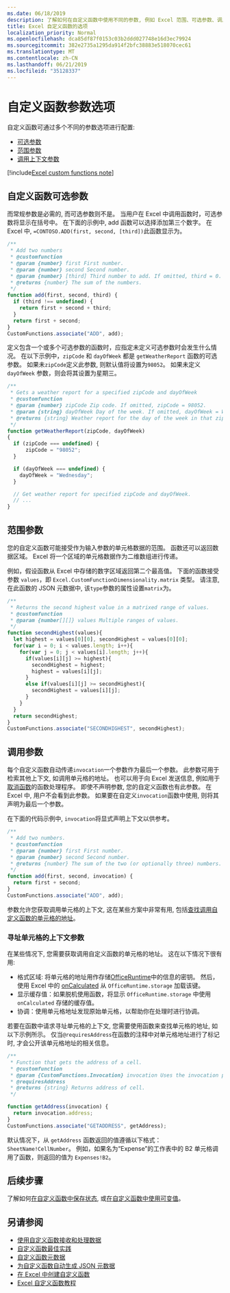 ```yaml
---
ms.date: 06/18/2019
description: 了解如何在自定义函数中使用不同的参数, 例如 Excel 范围、可选参数、调用上下文等。
title: Excel 自定义函数的选项
localization_priority: Normal
ms.openlocfilehash: dca85df87f0153c03b2ddd027748e16d3ec79924
ms.sourcegitcommit: 382e2735a1295da914f2bfc38883e518070cec61
ms.translationtype: MT
ms.contentlocale: zh-CN
ms.lasthandoff: 06/21/2019
ms.locfileid: "35128337"
---
```

# <a name="custom-functions-parameter-options"></a>自定义函数参数选项

自定义函数可通过多个不同的参数选项进行配置:
- [可选参数](#custom-functions-optional-parameters)
- [范围参数](#range-parameters)
- [调用上下文参数](#invocation-parameter)

[!include[Excel custom functions note](../includes/excel-custom-functions-note.md)]

## <a name="custom-functions-optional-parameters"></a>自定义函数可选参数

而常规参数是必需的, 而可选参数则不是。 当用户在 Excel 中调用函数时，可选参数将显示在括号中。 在下面的示例中, add 函数可以选择添加第三个数字。 在 Excel 中, `=CONTOSO.ADD(first, second, [third])`此函数显示为。

```js
/**
 * Add two numbers
 * @customfunction 
 * @param {number} first First number.
 * @param {number} second Second number.
 * @param {number} [third] Third number to add. If omitted, third = 0.
 * @returns {number} The sum of the numbers.
 */
function add(first, second, third) {
  if (third !== undefined) {
    return first + second + third;
  }
  return first + second;
}
CustomFunctions.associate("ADD", add);
```

定义包含一个或多个可选参数的函数时，应指定未定义可选参数时会发生什么情况。 在以下示例中，`zipCode` 和 `dayOfWeek` 都是 `getWeatherReport` 函数的可选参数。 如果未`zipCode`定义此参数, 则默认值将设置为`98052`。 如果未定义 `dayOfWeek` 参数，则会将其设置为星期三。

```js
/**
 * Gets a weather report for a specified zipCode and dayOfWeek
 * @customfunction
 * @param {number} zipCode Zip code. If omitted, zipCode = 98052.
 * @param {string} dayOfWeek Day of the week. If omitted, dayOfWeek = Wednesday.
 * @returns {string} Weather report for the day of the week in that zip code.
 */
function getWeatherReport(zipCode, dayOfWeek)
{
  if (zipCode === undefined) {
      zipCode = "98052";
  }

  if (dayOfWeek === undefined) {
    dayOfWeek = "Wednesday";
  }

  // Get weather report for specified zipCode and dayOfWeek.
  // ...
}
```

## <a name="range-parameters"></a>范围参数

您的自定义函数可能接受作为输入参数的单元格数据的范围。 函数还可以返回数据区域。 Excel 将一个区域的单元格数据作为二维数组进行传递。

例如，假设函数从 Excel 中存储的数字区域返回第二个最高值。 下面的函数接受参数 `values`，即 `Excel.CustomFunctionDimensionality.matrix` 类型。 请注意, 在此函数的 JSON 元数据中, 该`type`参数的属性设置`matrix`为。

```js
/**
 * Returns the second highest value in a matrixed range of values.
 * @customfunction
 * @param {number[][]} values Multiple ranges of values.  
 */
function secondHighest(values){
  let highest = values[0][0], secondHighest = values[0][0];
  for(var i = 0; i < values.length; i++){
    for(var j = 0; j < values[i].length; j++){
      if(values[i][j] >= highest){
        secondHighest = highest;
        highest = values[i][j];
      }
      else if(values[i][j] >= secondHighest){
        secondHighest = values[i][j];
      }
    }
  }
  return secondHighest;
}
CustomFunctions.associate("SECONDHIGHEST", secondHighest);
```

## <a name="invocation-parameter"></a>调用参数

每个自定义函数自动传递`invocation`一个参数作为最后一个参数。 此参数可用于检索其他上下文, 如调用单元格的地址。 也可以用于向 Excel 发送信息, 例如用于[取消函数](custom-functions-web-reqs.md#make-a-streaming-function)的函数处理程序。 即使不声明参数, 您的自定义函数也有此参数。 在 Excel 中, 用户不会看到此参数。 如果要在自定义`invocation`函数中使用, 则将其声明为最后一个参数。

在下面的代码示例中, `invocation`将显式声明上下文以供参考。

```js
/**
 * Add two numbers.
 * @customfunction 
 * @param {number} first First number.
 * @param {number} second Second number.
 * @returns {number} The sum of the two (or optionally three) numbers.
 */
function add(first, second, invocation) {
  return first + second;
}
CustomFunctions.associate("ADD", add);
```

参数允许您获取调用单元格的上下文, 这在某些方案中非常有用, 包括[查找调用自定义函数的单元格的地址](#addressing-cells-context-parameter)。

### <a name="addressing-cells-context-parameter"></a>寻址单元格的上下文参数

在某些情况下, 您需要获取调用自定义函数的单元格的地址。 这在以下情况下很有用:

- 格式区域: 将单元格的地址用作存储[OfficeRuntime](/office/dev/add-ins/excel/custom-functions-runtime#storing-and-accessing-data)中的信息的密钥。 然后，使用 Excel 中的 [onCalculated](/javascript/api/excel/excel.worksheet#oncalculated) 从 `OfficeRuntime.storage` 加载该键。
- 显示缓存值：如果脱机使用函数，将显示 `OfficeRuntime.storage` 中使用 `onCalculated` 存储的缓存值。
- 协调：使用单元格地址发现原始单元格，以帮助你在处理时进行协调。

若要在函数中请求寻址单元格的上下文, 您需要使用函数来查找单元格的地址, 如以下示例所示。 仅当`@requiresAddress`在函数的注释中对单元格地址进行了标记时, 才会公开该单元格地址的相关信息。

```js
/**
 * Function that gets the address of a cell.
 * @customfunction
 * @param {CustomFunctions.Invocation} invocation Uses the invocation parameter present in each cell.
 * @requiresAddress
 * @returns {string} Returns address of cell.
 */

function getAddress(invocation) {
  return invocation.address;
}
CustomFunctions.associate("GETADDRESS", getAddress);
```

默认情况下，从 `getAddress` 函数返回的值遵循以下格式：`SheetName!CellNumber`。 例如，如果名为“Expense”的工作表中的 B2 单元格调用了函数，则返回的值为 `Expenses!B2`。

## <a name="next-steps"></a>后续步骤
了解如何[在自定义函数中保存状态](custom-functions-save-state.md), 或[在自定义函数中使用可变值](custom-functions-volatile.md)。

## <a name="see-also"></a>另请参阅

* [使用自定义函数接收和处理数据](custom-functions-web-reqs.md)
* [自定义函数最佳实践](custom-functions-best-practices.md)
* [自定义函数元数据](custom-functions-json.md)
* [为自定义函数自动生成 JSON 元数据](custom-functions-json-autogeneration.md)
* [在 Excel 中创建自定义函数](custom-functions-overview.md)
* [Excel 自定义函数教程](../tutorials/excel-tutorial-create-custom-functions.md)
